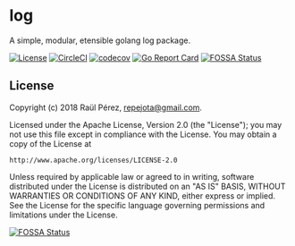 # log

A simple, modular, etensible golang log package.

[![License][License-Image]][License-Url]
[![CircleCI](https://circleci.com/gh/goombaio/log.svg?style=svg)](https://circleci.com/gh/goombaio/log)
[![codecov](https://codecov.io/gh/goombaio/log/branch/master/graph/badge.svg)](https://codecov.io/gh/goombaio/log)
[![Go Report Card](https://goreportcard.com/badge/github.com/goombaio/log)](https://goreportcard.com/report/github.com/goombaio/log)
[![FOSSA Status](https://app.fossa.io/api/projects/git%2Bgithub.com%2Fgoombaio%2Flog.svg?type=shield)](https://app.fossa.io/projects/git%2Bgithub.com%2Fgoombaio%2Flog?ref=badge_shield)

## License

Copyright (c) 2018 Raül Pérez, repejota@gmail.com.

Licensed under the Apache License, Version 2.0 (the "License");
you may not use this file except in compliance with the License.
You may obtain a copy of the License at

    http://www.apache.org/licenses/LICENSE-2.0

Unless required by applicable law or agreed to in writing, software
distributed under the License is distributed on an "AS IS" BASIS,
WITHOUT WARRANTIES OR CONDITIONS OF ANY KIND, either express or implied.
See the License for the specific language governing permissions and
limitations under the License.

[License-Url]: http://opensource.org/licenses/Apache
[License-Image]: https://img.shields.io/badge/License-Apache-blue.svg

[![FOSSA Status](https://app.fossa.io/api/projects/git%2Bgithub.com%2Fgoombaio%2Flog.svg?type=large)](https://app.fossa.io/projects/git%2Bgithub.com%2Fgoombaio%2Flog?ref=badge_large)